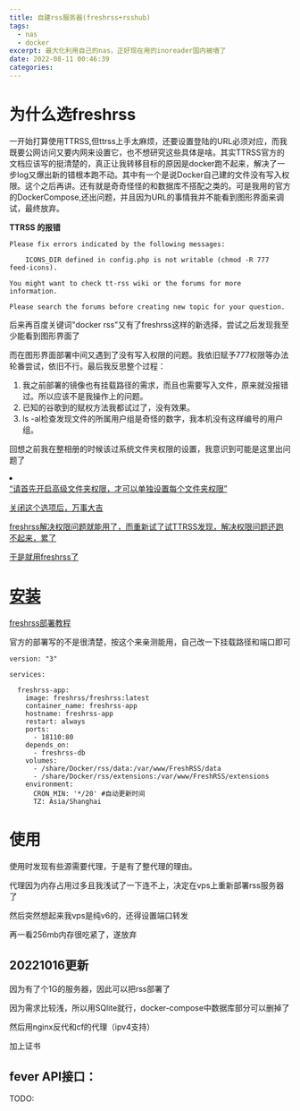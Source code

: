 ```yaml
---
title: 自建rss服务器(freshrss+rsshub)
tags:
  - nas
  - docker
excerpt: 最大化利用自己的nas，正好现在用的inoreader国内被墙了
date: 2022-08-11 00:46:39
categories:
---
```


# 为什么选freshrss
一开始打算使用TTRSS,但ttrss上手太麻烦，还要设置登陆的URL必须对应，而我既要公网访问又要内网来设置它，也不想研究这些具体是啥。其实TTRSS官方的文档应该写的挺清楚的，真正让我转移目标的原因是docker跑不起来，解决了一步log又爆出新的错根本跑不动。其中有一个是说Docker自己建的文件没有写入权限。这个之后再讲。还有就是奇奇怪怪的和数据库不搭配之类的。可是我用的官方的DockerCompose,还出问题，并且因为URL的事情我并不能看到图形界面来调试，最终放弃。

**TTRSS 的报错**
```
Please fix errors indicated by the following messages:

    ICONS_DIR defined in config.php is not writable (chmod -R 777 feed-icons).

You might want to check tt-rss wiki or the forums for more information.

Please search the forums before creating new topic for your question.
```

后来再百度关键词"docker rss"又有了freshrss这样的新选择，尝试之后发现我至少能看到图形界面了

而在图形界面部署中间又遇到了没有写入权限的问题。我依旧赋予777权限等办法轮番尝试，依旧不行。最后我反思整个过程：
1. 我之前部署的镜像也有挂载路径的需求，而且也需要写入文件，原来就没报错过。所以应该不是我操作上的问题。
2. 已知的谷歌到的赋权方法我都试过了，没有效果。
3. ls -al检查发现文件的所属用户组是奇怪的数字，我本机没有这样编号的用户组。

回想之前我在整相册的时候该过系统文件夹权限的设置，我意识到可能是这里出问题了
<li><a href="/post/220807photosync"  tags="里面的教程叫我：“请首先开启高级文件夹权限，才可以单独设置每个文件夹权限”"></li>“请首先开启高级文件夹权限，才可以单独设置每个文件夹权限”

关闭这个选项后，万事大吉

freshrss解决权限问题就能用了，而重新试了试TTRSS发现，解决权限问题还跑不起来，累了

于是就用freshrss了

# 安装
[freshrss部署教程](https://cloud.tencent.com/developer/article/1964176)

官方的部署写的不是很清楚，按这个来亲测能用，自己改一下挂载路径和端口即可
```
version: "3"

services:

  freshrss-app:
    image: freshrss/freshrss:latest
    container_name: freshrss-app
    hostname: freshrss-app
    restart: always
    ports:
      - 18110:80
    depends_on:
      - freshrss-db
    volumes:
      - /share/Docker/rss/data:/var/www/FreshRSS/data
      - /share/Docker/rss/extensions:/var/www/FreshRSS/extensions
    environment:
      CRON_MIN: '*/20' #自动更新时间
      TZ: Asia/Shanghai
```

# 使用

使用时发现有些源需要代理，于是有了整代理的理由。

代理因为内存占用过多且我浅试了一下连不上，决定在vps上重新部署rss服务器了

然后突然想起来我vps是纯v6的，还得设置端口转发

再一看256mb内存很吃紧了，遂放弃

## 20221016更新

因为有了个1G的服务器，因此可以把rss部署了

因为需求比较浅，所以用SQlite就行，docker-compose中数据库部分可以删掉了

然后用nginx反代和cf的代理（ipv4支持）

加上证书
## fever API接口：
TODO: